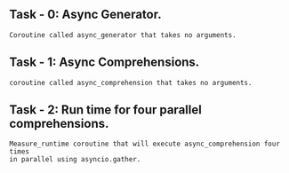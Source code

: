 ## Task - 0: Async Generator.

    Coroutine called async_generator that takes no arguments.

## Task - 1: Async Comprehensions.

    coroutine called async_comprehension that takes no arguments.

## Task - 2: Run time for four parallel comprehensions.

    Measure_runtime coroutine that will execute async_comprehension four times
    in parallel using asyncio.gather.
